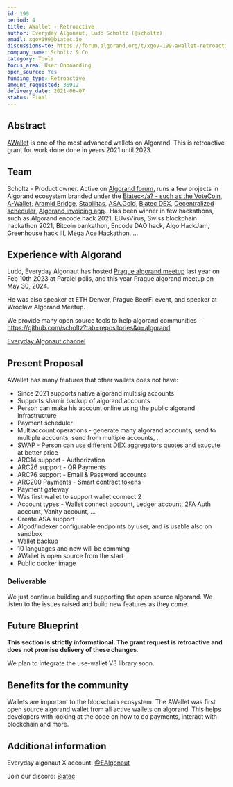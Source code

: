 ```yaml
---
id: 199
period: 4
title: AWallet - Retroactive
author: Everyday Algonaut, Ludo Scholtz (@scholtz)
email: xgov199@biatec.io
discussions-to: https://forum.algorand.org/t/xgov-199-awallet-retroactive/11866
company_name: Scholtz & Co
category: Tools
focus_area: User Onboarding
open_source: Yes
funding_type: Retroactive
amount_requested: 36912
delivery_date: 2021-06-07
status: Final
---
```


## Abstract

<a href="https://www.a-wallet.net">AWallet</a> is one of the most advanced wallets on Algorand. This is retroactive grant for work done done in years 2021 until 2023.

## Team

Scholtz - Product owner. Active on <a href="https://forum.algorand.org/u/scholtz/summary">Algorand forum</a>, runs a few projects in Algorand ecosystem branded under the <a href="https://www.biatec.io">Biatec</a? - such as the <a href="https://www.vote-coin.com">VoteCoin</a>, <a href="https://www.a-wallet.net">A-Wallet</a>, <a href="https://aramid.finance">Aramid Bridge</a>, <a href="https://stabilitas.finance">Stabilitas</a>, <a href="https://www.asa.gold">ASA.Gold</a>, <a href="https://dex.biatec.io">Biatec DEX</a>, <a href="https://scheduler.biatec.io">Decentralized scheduler</a>, <a href="https://accounting.biatec.io">Algorand invoicing app</a>.. Has been winner in few hackathons, such as Algorand encode hack 2021, EUvsVirus, Swiss blockchain hackathon 2021, Bitcoin bankathon, Encode DAO hack, Algo HackJam, Greenhouse hack III, Mega Ace Hackathon, ...

## Experience with Algorand

Ludo, Everyday Algonaut has hosted <a href="https://ipfs.algonode.xyz/ipfs/bafkreiaj4rlaca657ldkpmdrhncr5u37f4wlx26mynci4gztzy3ym3ecfq">Prague algorand meetup</a> last year on Feb 10th 2023 at Paralel polis, and this year Prague algorand meetup on May 30, 2024. 

He was also speaker at ETH Denver, Prague BeerFi event, and speaker at Wroclaw Algorand Meetup.

We provide many open source tools to help algorand communities - https://github.com/scholtz?tab=repositories&q=algorand

<a href="https://youtube.com/@EverydayAlgonaut">Everyday Algonaut channel</a>

## Present Proposal

AWallet has many features that other wallets does not have:

- Since 2021 supports native algorand multisig accounts
- Supports shamir backup of algorand accounts
- Person can make his account online using the public algorand infrastructure
- Payment scheduler
- Multiaccount operations - generate many algorand accounts, send to multiple accounts, send from multiple accounts, ..
- SWAP - Person can use different DEX aggregators quotes and exucute at better price
- ARC14 support - Authorization
- ARC26 support - QR Payments
- ARC76 support - Email & Password accounts
- ARC200 Payments - Smart contract tokens
- Payment gateway
- Was first wallet to support wallet connect 2
- Account types - Wallet connect account, Ledger account, 2FA Auth account, Vanity account, ...
- Create ASA support
- Algod/indexer configurable endpoints by user, and is usable also on sandbox
- Wallet backup
- 10 languages and new will be comming
- AWallet is open source from the start
- Public docker image

### Deliverable

We just continue building and supporting the open source algorand. We listen to the issues raised and build new features as they come.

## Future Blueprint

**This section is strictly informational. The grant request is retroactive and does not promise delivery of these changes**.

We plan to integrate the use-wallet V3 library soon.

## Benefits for the community

Wallets are important to the blockchain ecosystem. The AWallet was first open source algorand wallet from all active wallets on algorand. This helps developers with looking at the code on how to do payments, interact with blockchain and more.

## Additional information

Everyday algonaut X account: <a href="https://twitter.com/EAlgonaut">@EAlgonaut</a>

Join our discord: <a href="https://discord.gg/4ahhYpPnWq">Biatec</a>
